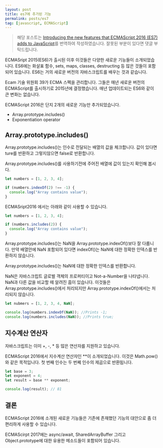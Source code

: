 ```yaml
---
layout: post
title: es7에 추가된 기능
permalink: posts/es7
tag: [javascript, ECMAScript]
---
```


> 해당 포스트는 [Introducing the new features that ECMAScript 2016 (ES7) adds to JavaScript](https://medium.freecodecamp.org/ecmascript-2016-es7-features-86903c5cab70)를 번역하여 작성하였습니다. 잘못된 부분이 있다면 댓글 부탁드립니다.

ECMASript 2015(ES6)가 출시된 이후 이것들은 다양한 새로운 기능들이 소개되었습니다. ES6에는 화살표 함수, sets, maps, classes, destructing 등 많은 것들이 포함되어 있습니다. ES6는 거의 새로운 버전의 자바스크립트를 배우는 것과 같습니다.

Ecam 기술 위원회 39가 ECMA 스펙을 관리합니다. 그들은 매년 새로운 버전의 ECMAScript를 출시하기로 2015년에 결정했습니다. 매년 업데이트되는 ES6와 같이 큰 변화는 없습니다.

ECMAScript 2016은 단지 2개의 새로운 기능만 추가되었습니다.

- Array.prototype.includes()
- Exponentiation operator

## Array.prototype.includes()

Array.prototype.includes()는 인수로 전달되는 배열의 값을 체크합니다. 값이 있다면 ture를 반환하고 그렇지않으면 false로 반환합니다.

Array.prototype.includes()를 사용하기전에 주어진 배열에 값이 있는지 확인해 봅시다.

```javascript
let numbers = [1, 2, 3, 4];

if (numbers.indexOf(2) !== -1) {
  console.log("Array contains value");
}
```

ECMASript2016 에서는 아래와 같이 사용할 수 있습니다.

```javascript
let numbers = [1, 2, 3, 4];

if (numbers.includes(2)) {
  console.log("Array contains value");
}
```

Array.prototype.includes()는 NaN을 Array.prototype.indexOf()보다 잘 다룹니다. 만약 배열안에 NaN 포함되어 있다면 indexOf()는 NaN에 대한 정확한 인덱스를 반환하지 않습니다.

Array.prototype.includes()는 NaN에 대한 정확한 인덱스를 반환합니다.

NaN은 자바스크립트 글로벌 객체의 프로퍼티이고 Not-a-Number을 나타냅니다. NaN과 다른 값을 비교할 떼 알려진 흠이 있습니다. 이것들은 Array.prototype.includes()에서 처리되지만 Array.prototype.indexOf()에서는 처리되지 않습니다.

```javascript
let nubmers = [1, 2, 3, 4, NaN];

console.log(numbers.indexOf(NaN)); //Prints -1;
console.log(numbers.includes(NaN)); //Prints true;
```

## 지수계산 연산자

자바스크립트는 이미 +, -, \* 등 많은 연산자를 지원하고 있습니다.

ECMAScript 2016에서 지수계산 연산자인 \*\*이 소개되었습니다.
이것은 Math.pow()와 같은 목적입니다. 첫 번째 인수는 두 번쩨 인수의 제곱으로 반환됩니다.

```javascript
let base = 3;
let exponent = 4;
let result = base ** exponent;

console.log(result); // 81
```

## 결론

ECMAScript 2016에 소개된 새로운 기능들은 기존에 존재했던 기능의 대안으로 좀 더 편리하게 사용할 수 있습니다.

ECMAScirpt 2017에는 async/await, SharedArrayBuffer 그리고 Object.prototype에 대한 유용한 메소드들이 포함되어 있습니다.
